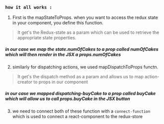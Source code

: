 ### `how it all works : `

1. First is the mapStateToProps. when you want to access the redux state in your component, you define this function.
> It get's the Redux-state as a param which can be used to retrieve the appropriate state properties.

##### in our case we map the state.numOfCakes to a prop called numOfCakes which will then render in the JSX a props.numOfCakes

2. similarly for dispatching actions, we used mapDispatchToProps functn. 
> It get's the dispatch method as a param and allows us to map action-creator to props in our component

##### in our case we mapped dispatching-buyCake to a prop called buyCake which will allow us to call props.buyCake in the JSX button

3. we need to connect both of these function with a `connect-function` which is used to connect a react-component to the redux-store